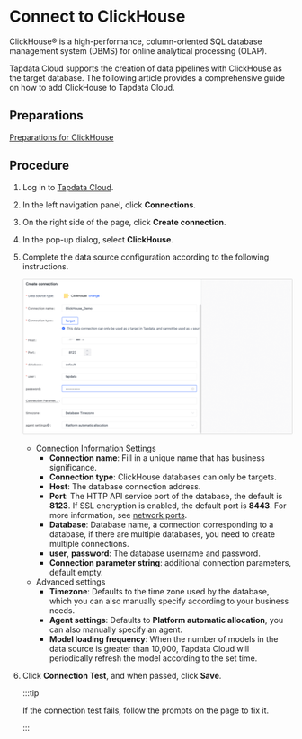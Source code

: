 # Connect to ClickHouse

ClickHouse® is a high-performance, column-oriented SQL database management system (DBMS) for online analytical processing (OLAP).

Tapdata Cloud supports the creation of data pipelines with ClickHouse as the target database. The following article provides a comprehensive guide on how to add ClickHouse to Tapdata Cloud.

## Preparations

[Preparations for ClickHouse](../../../prerequisites/config-database/certified/clickhouse.md)

## Procedure

1. Log in to [Tapdata Cloud](https://cloud.tapdata.io/).

2. In the left navigation panel, click **Connections**.

3. On the right side of the page, click **Create connection**.

4. In the pop-up dialog, select **ClickHouse**.

5. Complete the data source configuration according to the following instructions.

   ![clickhouse_connection](../../../images/clickhouse_connection.png)

   * Connection Information Settings
      * **Connection name**: Fill in a unique name that has business significance.
      * **Connection type**: ClickHouse databases can only be targets.
      * **Host**: The database connection address.
      * **Port**: The HTTP API service port of the database, the default is **8123**. If SSL encryption is enabled, the default port is **8443**. For more information, see [network ports](https://clickhouse.com/docs/en/guides/sre/network-ports/).
      * **Database**: Database name, a connection corresponding to a database, if there are multiple databases, you need to create multiple connections.
      * **user**, **password**: The database username and password.
      * **Connection parameter string**: additional connection parameters, default empty.
   * Advanced settings
      * **Timezone**: Defaults to the time zone used by the database, which you can also manually specify according to your business needs.
      * **Agent settings**: Defaults to **Platform automatic allocation**, you can also manually specify an agent.
      * **Model loading frequency**: When the number of models in the data source is greater than 10,000, Tapdata Cloud will periodically refresh the model according to the set time.

6. Click **Connection Test**, and when passed, click **Save**.

   :::tip

   If the connection test fails, follow the prompts on the page to fix it.

   :::